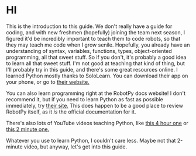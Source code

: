 # HI

This is the introduction to this guide. We don't really have a guide for coding, and with new freshmen (hopefully) joining the team next season, I figured it'd be incredibly important to teach them to code robots, so that they may teach me code when I grow senile. Hopefully, you already have an understanding of syntax, variables, functions, types, object-oriented programming, all that sweet stuff. So if you don't, it's probably a good idea to learn all that sweet stuff. I'm not good at teaching that kind of thing, but I'll probably try in this guide, and there's some great resources online. I learned Python mostly thanks to SoloLearn. You can download their app on your phone, or go to [their website.](https://www.sololearn.com)

You can also learn programming right at the RobotPy docs website! I don't recommend it, but if you need to learn Python as fast as possible immediately, try [their site.](https://robotpy.readthedocs.io/en/stable/guide/python.html) This does happen to be a good place to review RobotPy itself, as it *is* the official documentation for it.

There's also lots of YouTube videos teaching Python, like [this 4 hour one](https://www.youtube.com/watch?v=rfscVS0vtbw) or [this 2 minute one.](https://www.youtube.com/watch?v=x7X9w_GIm1s)

Whatever you use to learn Python, I couldn't care less. Maybe not that 2-minute video, but anyway, let's get into this guide.
